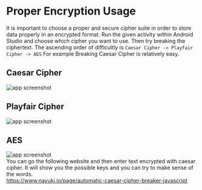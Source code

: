 # Proper Encryption Usage
It is important to choose a proper and secure cipher suite in order to store data properly in an encrypted format.
Run the given activity within Android Studio and choose which cipher you want to use. Then try breaking the ciphertext. The  ascending order of difficultly is ``Caesar Cipher -> Playfair Cipher -> AES``
For example Breaking Caesar Cipher is relatively easy. <br>
## Caesar Cipher
![app screenshot](https://github.com/dan7800/VulnerableAndroidAppOracle/blob/master/Pictures/Proper%20Encryption/Caesar.png)
<br>
## Playfair Cipher
![app screenshot](https://github.com/dan7800/VulnerableAndroidAppOracle/blob/master/Pictures/Proper%20Encryption/Playfair.png)
<br>
## AES
![app screenshot](https://github.com/dan7800/VulnerableAndroidAppOracle/blob/master/Pictures/Proper%20Encryption/AES.png)
<br>
You can go the following website and then enter text encrypted with caesar cipher. It will show you the possible keys and you can try to make sense of the words.<br>
https://www.nayuki.io/page/automatic-caesar-cipher-breaker-javascript
